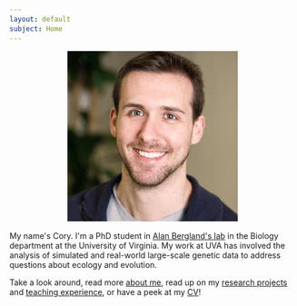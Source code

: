 ```yaml
---
layout: default
subject: Home
---
```


<center><img src="assets/img/headshot.jpg" width="300" height="300"></center>

My name's Cory. I'm a PhD student in [Alan Bergland's lab](http://bergland-lab.org) in the Biology department at the University of Virginia. My work at UVA has involved the analysis of simulated and real-world large-scale genetic data to address questions about ecology and evolution.

Take a look around, read more [about me](about_me.html), read up on my [research projects](research.html) and [teaching experience](teaching.html), or have a peek at my [CV](assets/docs/CAWeller_CV.pdf)!
